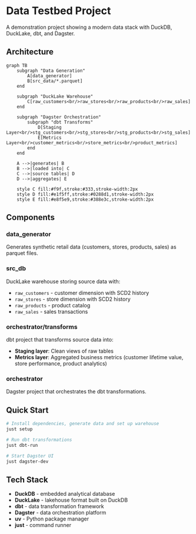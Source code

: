 # Data Testbed Project

A demonstration project showing a modern data stack with DuckDB, DuckLake, dbt, and Dagster.

## Architecture

```mermaid
graph TB
    subgraph "Data Generation"
        A[data_generator]
        B[src_data/*.parquet]
    end

    subgraph "DuckLake Warehouse"
        C[raw_customers<br/>raw_stores<br/>raw_products<br/>raw_sales]
    end

    subgraph "Dagster Orchestration"
        subgraph "dbt Transforms"
            D[Staging Layer<br/>stg_customers<br/>stg_stores<br/>stg_products<br/>stg_sales]
            E[Metrics Layer<br/>customer_metrics<br/>store_metrics<br/>product_metrics]
        end
    end

    A -->|generates| B
    B -->|loaded into| C
    C -->|source tables| D
    D -->|aggregates| E

    style C fill:#f9f,stroke:#333,stroke-width:2px
    style D fill:#e1f5ff,stroke:#0288d1,stroke-width:2px
    style E fill:#e8f5e9,stroke:#388e3c,stroke-width:2px
```

## Components

### data_generator
Generates synthetic retail data (customers, stores, products, sales) as parquet files.

### src_db
DuckLake warehouse storing source data with:
- `raw_customers` - customer dimension with SCD2 history
- `raw_stores` - store dimension with SCD2 history
- `raw_products` - product catalog
- `raw_sales` - sales transactions

### orchestrator/transforms
dbt project that transforms source data into:
- **Staging layer**: Clean views of raw tables
- **Metrics layer**: Aggregated business metrics (customer lifetime value, store performance, product analytics)

### orchestrator
Dagster project that orchestrates the dbt transformations.

## Quick Start

```bash
# Install dependencies, generate data and set up warehouse
just setup

# Run dbt transformations
just dbt-run

# Start Dagster UI
just dagster-dev
```

## Tech Stack

- **DuckDB** - embedded analytical database
- **DuckLake** - lakehouse format built on DuckDB
- **dbt** - data transformation framework
- **Dagster** - data orchestration platform
- **uv** - Python package manager
- **just** - command runner
